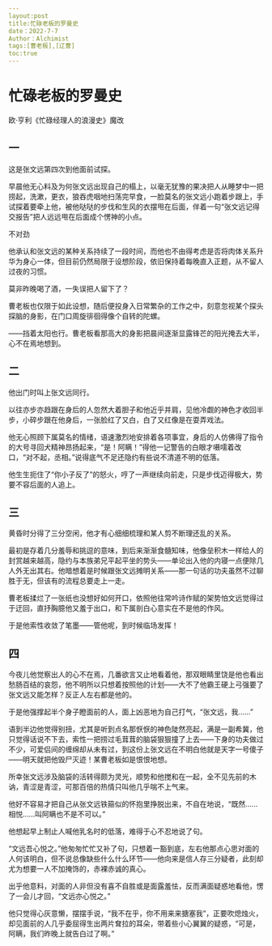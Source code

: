 ```yaml
---
layout:post
title:忙碌老板的罗曼史
date：2022-7-7
Author：Alchimist
tags:[曹老板],[辽曹]
toc:true
---
```

<h1>忙碌老板的罗曼史</h1>
<p>欧·亨利《忙碌经理人的浪漫史》魔改</p>
<h2>一</h2>
<p>这是张文远第四次到他面前试探。</p>
<p>早晨他无心料及为何张文远出现自己的榻上，以毫无犹豫的果决把人从睡梦中一把捞起，洗漱，更衣，狼吞虎咽地扫荡完早食，一脸莫名的张文远小跑着步跟上，手试探着要牵上他，被他哒哒的步伐和生风的衣摆甩在后面，伴着一句“张文远记得交报告”把人远远甩在后面成个愣神的小点。</p>
<p>不对劲</p>
<p>他承认和张文远的某种关系持续了一段时间，而他也不由得考虑是否将肉体关系升华为身心一体，但目前仍然局限于设想阶段，依旧保持着每晚直入正题，从不留人过夜的习惯。<br>
<p>莫非昨晚喝了酒，一失误把人留下了？</p>
<p>曹老板也仅限于如此设想，随后便投身入日常繁杂的工作之中，刻意忽视某个探头探脑的身影，在门口周旋徘徊得像个自转的陀螺。<br>
<p>——挡着太阳也行。曹老板看那高大的身影把晨间逐渐显露锋芒的阳光掩去大半，心不在焉地想到。<br>
<h2>二</h2>
<p>他出门时叫上张文远同行。</p>
<p>以往亦步亦趋跟在身后的人忽然大着胆子和他近乎并肩，见他冷觑的神色才收回半步，小碎步跟在他身后，一张脸红了又白，白了又红像是在耍弄戏法。<br>
<p>他无心照顾下属莫名的情绪，语速激烈地安排着各项事宜，身后的人仿佛得了指令的大号寻回犬精神昂扬起来，“是！阿瞒！”得他一记警告的白眼才嗫嚅着改口，“对不起，丞相。”说得底气不足还隐约有些说不清道不明的低落。</p>
<p>他生生扼住了“你小子反了”的怒火，哼了一声继续向前走，只是步伐迈得极大，势要不容后面的人追上。</p>
<h2>三</h2>
<p>黄昏时分得了三分空闲，他才有心细细梳理和某人剪不断理还乱的关系。</p>
<p>最初是存着几分羞辱和挑逗的意味，到后来渐渐食髓知味，他像垒积木一样给人的封赏越来越高，隐约与本族弟兄平起平坐的势头——单论出入他的内寝一点便除几人外无出其右。他暗想着是时候跟张文远摊明关系——那一句话的功夫虽然不过聊胜于无，但该有的流程总要走上一走。</p>
<p>曹老板揉烂了一张纸也没想好如何开口，依照他往常吟诗作赋的架势怕文远觉得过于迂回，直抒胸臆他又羞于出口，和下属剖白心意实在不是他的作风。</p>
<p>于是他索性收敛了笔墨——管他呢，到时候临场发挥！</p>
<h2>四</h2>
<p>今夜儿他觉察出人的心不在焉，几番欲言又止地看着他，那双眼睛里饶是他也看出愁肠百结的哀怨，他不明所以只想着按照他的计划——大不了他霸王硬上弓强要了张文远又能怎样？反正人左右都是他的。</p>
<p>于是他强撑起半个身子瞪面前的人，面上凶恶地为自己打气，“张文远，我……”</p>
<p>语到半边他觉得别扭，尤其是听到点名那恹恹的神色陡然亮起，满是一副希冀，他只觉得话说不下去，索性一把捞过毛茸茸的脑袋狠狠撞了上去——下身的功夫做过不少，可爱侣间的缠绵却从未有过，到这份上张文远在不明白他就是天字一号傻子——明天就把他毁尸灭迹！某曹老板如是恨恨地想。</p>
<p>所幸张文远涉及脑袋的活转得颇为灵光，顺势和他搅和在一起，全不见先前的木讷，青涩是青涩，可那百倍的热情只叫他几乎喘不上气来。</p>
<p>他好不容易才把自己从张文远铁箍似的怀抱里挣脱出来，不自在地说，“既然……相悦……叫阿瞒也不是不可以。”</p>
<p>他想起早上制止人喊他乳名时的低落，难得于心不忍地说了句。</p>
<p>“文远吾心悦之。”他匆匆忙忙又补了句，只想着一豁到底，左右他那点心思对面的人何该明白，但不说总像缺些什么什么环节——他向来是信人存三分疑者，此刻却尤为想要一人不加掩饰的，赤裸赤诚的真心。</p>
<p>出乎他意料，对面的人非但没有喜不自胜或是面露羞怯，反而满面疑惑地看他，愣了一会儿才回，“文远亦心悦之。”</p>
<p>他只觉得心灰意懒，摆摆手说，“我不在乎，你不用来来搪塞我”，正要吹熄烛火，却见面前的人几乎委屈得生出两片耷拉的耳朵，带着些小心翼翼的疑惑，“可是，阿瞒，我们昨晚上就告白过了啊。”</p>
